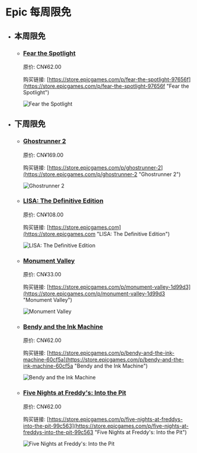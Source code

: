 # Epic 每周限免

- ## 本周限免


  - ### [Fear the Spotlight](https://store.epicgames.com/p/fear-the-spotlight-97656f "Fear the Spotlight")

    原价: CN¥62.00

    购买链接: [https://store.epicgames.com/p/fear-the-spotlight-97656f](https://store.epicgames.com/p/fear-the-spotlight-97656f "Fear the Spotlight")

    ![Fear the Spotlight](https://cdn1.epicgames.com/spt-assets/7440e6952704438cbb2e4f4dff02e00a/fear-the-spotlight-1ioq7.jpg)


- ## 下周限免


  - ### [Ghostrunner 2](https://store.epicgames.com/p/ghostrunner-2 "Ghostrunner 2")

    原价: CN¥169.00

    购买链接: [https://store.epicgames.com/p/ghostrunner-2](https://store.epicgames.com/p/ghostrunner-2 "Ghostrunner 2")

    ![Ghostrunner 2](https://cdn1.epicgames.com/offer/708f57aaa04b42ef885be16c8288f0ac/EGS_Ghostrunner2_OneMoreLevel_S1_2560x1440-15845148fae1d0cfd7f3e98c9b3ba6ba)


  - ### [LISA: The Definitive Edition](https://store.epicgames.com "LISA: The Definitive Edition")

    原价: CN¥108.00

    购买链接: [https://store.epicgames.com](https://store.epicgames.com "LISA: The Definitive Edition")

    ![LISA: The Definitive Edition](https://cdn1.epicgames.com/offer/ca3a9d16d131478c97fd56c138a6511a/EGS_LISATheDefinitiveEdition_DingalingProductions_Bundles_S1_2560x1440-55b66eb2046507e58eac435c21331bd5)


  - ### [Monument Valley](https://store.epicgames.com/p/monument-valley-1d99d3 "Monument Valley")

    原价: CN¥33.00

    购买链接: [https://store.epicgames.com/p/monument-valley-1d99d3](https://store.epicgames.com/p/monument-valley-1d99d3 "Monument Valley")

    ![Monument Valley](https://cdn1.epicgames.com/spt-assets/e56a7411805046d3b5b7253a6e4e0faa/monument-valley-1gys5.jpg)


  - ### [Bendy and the Ink Machine](https://store.epicgames.com/p/bendy-and-the-ink-machine-60cf5a "Bendy and the Ink Machine")

    原价: CN¥62.00

    购买链接: [https://store.epicgames.com/p/bendy-and-the-ink-machine-60cf5a](https://store.epicgames.com/p/bendy-and-the-ink-machine-60cf5a "Bendy and the Ink Machine")

    ![Bendy and the Ink Machine](https://cdn1.epicgames.com/spt-assets/0b1283e5bfa64ad48f3862b79abc20b9/bendy-and-the-ink-machine-1e8cj.png)


  - ### [Five Nights at Freddy's: Into the Pit](https://store.epicgames.com/p/five-nights-at-freddys-into-the-pit-99c563 "Five Nights at Freddy's: Into the Pit")

    原价: CN¥62.00

    购买链接: [https://store.epicgames.com/p/five-nights-at-freddys-into-the-pit-99c563](https://store.epicgames.com/p/five-nights-at-freddys-into-the-pit-99c563 "Five Nights at Freddy's: Into the Pit")

    ![Five Nights at Freddy's: Into the Pit](https://cdn1.epicgames.com/spt-assets/5c65df08b03a43eb8be026116ef8e979/five-nights-at-freddys-into-the-pit-1ng0s.png)

